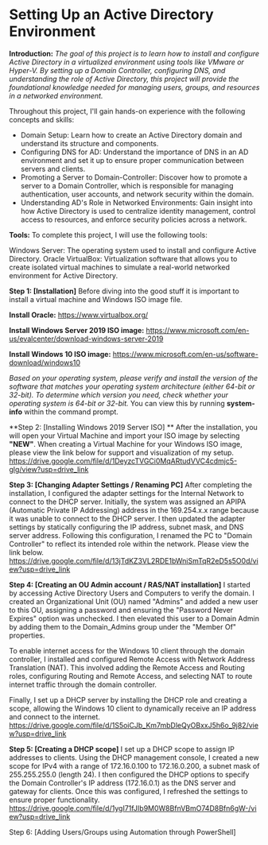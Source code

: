 # Setting Up an Active Directory Environment

**Introduction:** _The goal of this project is to learn how to install and configure Active Directory in a virtualized environment using tools like VMware or Hyper-V. By setting up a Domain Controller, configuring DNS, and understanding the role of Active Directory, this project will provide the foundational knowledge needed for managing users, groups, and resources in a networked environment._

Throughout this project, I'll gain hands-on experience with the following concepts and skills:

* Domain Setup: Learn how to create an Active Directory domain and understand its structure and components.
* Configuring DNS for AD: Understand the importance of DNS in an AD environment and set it up to ensure proper communication between servers and clients.
* Promoting a Server to Domain-Controller: Discover how to promote a server to a Domain Controller, which is responsible for managing authentication, user accounts, and network security within the domain.
* Understanding AD's Role in Networked Environments: Gain insight into how Active Directory is used to centralize identity management, control access to resources, and enforce security policies across a network.

**Tools:** To complete this project, I will use the following tools:

Windows Server: The operating system used to install and configure Active Directory.
Oracle VirtualBox: Virtualization software that allows you to create isolated virtual machines to simulate a real-world networked environment for Active Directory.

**Step 1: [Installation]**
Before diving into the good stuff it is important to install a virtual machine and Windows ISO image file.

**Install Oracle:**
https://www.virtualbox.org/

**Install Windows Server 2019 ISO image:**
https://www.microsoft.com/en-us/evalcenter/download-windows-server-2019

**Install Windows 10 ISO image:**
https://www.microsoft.com/en-us/software-download/windows10

_Based on your operating system, please verify and install the version of the software that matches your operating system architecture (either 64-bit or 32-bit). To determine which version you need, check whether your operating system is 64-bit or 32-bit._ You can view this by running **system-info** 
within the command prompt. 

**Step 2: [Installing Windows 2019 Server ISO] ** After the installation, you will open your Virtual Machine and import your ISO image by selecting **"NEW"**.
When creating a Virtual Machine for your Windows ISO image, please view the link below for support and visualization of my setup. https://drive.google.com/file/d/1DeyzcTVGCi0MqARtudVVC4cdmjc5-glg/view?usp=drive_link

**Step 3: [Changing Adapter Settings / Renaming PC]** After completing the installation, I configured the adapter settings for the Internal Network to connect to the DHCP server. Initially, the system was assigned an APIPA (Automatic Private IP Addressing) address in the 169.254.x.x range because it was unable to connect to the DHCP server. I then updated the adapter settings by statically configuring the IP address, subnet mask, and DNS server address. Following this configuration, I renamed the PC to "Domain Controller" to reflect its intended role within the network. Please view the link below.
https://drive.google.com/file/d/13jTdKZ3VL2RDE1bWniSmTqR2eD5s5O0d/view?usp=drive_link

**Step 4: [Creating an OU Admin account / RAS/NAT installation]** I started by accessing Active Directory Users and Computers to verify the domain. I created an Organizational Unit (OU) named "Admins" and added a new user to this OU, assigning a password and ensuring the "Password Never Expires" option was unchecked. I then elevated this user to a Domain Admin by adding them to the Domain_Admins group under the "Member Of" properties.

To enable internet access for the Windows 10 client through the domain controller, I installed and configured Remote Access with Network Address Translation (NAT). This involved adding the Remote Access and Routing roles, configuring Routing and Remote Access, and selecting NAT to route internet traffic through the domain controller.

Finally, I set up a DHCP server by installing the DHCP role and creating a scope, allowing the Windows 10 client to dynamically receive an IP address and connect to the internet.
https://drive.google.com/file/d/1S5oiCJb_Km7mbDleQyOBxxJ5h6o_9j82/view?usp=drive_link

**Step 5: [Creating a DHCP scope]** I set up a DHCP scope to assign IP addresses to clients. Using the DHCP management console, I created a new scope for IPv4 with a range of 172.16.0.100 to 172.16.0.200, a subnet mask of 255.255.255.0 (length 24). I then configured the DHCP options to specify the Domain Controller's IP address (172.16.0.1) as the DNS server and gateway for clients. Once this was configured, I refreshed the settings to ensure proper functionality.
https://drive.google.com/file/d/1ygI71fJIb9M0W8BfnVBmO74D8Bfn6gW-/view?usp=drive_link

Step 6: [Adding Users/Groups using Automation through PowerShell]
